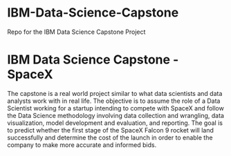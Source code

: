 # IBM-Data-Science-Capstone
Repo for the IBM Data Science Capstone Project
# IBM Data Science Capstone - SpaceX

The capstone is a real world project similar to what data scientists and data analysts work with in real life. The objective is to assume the role of a Data Scientist working for a startup intending to compete with SpaceX and follow the Data Science methodology involving data collection and wrangling, data visualization, model development and evaluation, and reporting. The goal is to predict whether the first stage of the SpaceX Falcon 9 rocket will land successfully and determine the cost of the launch in order to enable the company to make more accurate and informed bids.
